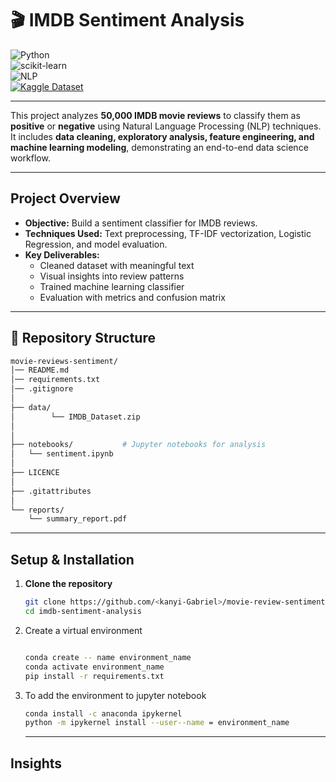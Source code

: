 # 🎬 IMDB Sentiment Analysis  

![Python](https://img.shields.io/badge/Python-3.10%2B-blue?logo=python&logoColor=white)  
![scikit-learn](https://img.shields.io/badge/scikit--learn-ML-orange?logo=scikit-learn&logoColor=white)  
![NLP](https://img.shields.io/badge/NLP-Text_Analysis-green?logo=apache-openoffice&logoColor=white)  
[![Kaggle Dataset](https://img.shields.io/badge/Dataset-Kaggle-blue?logo=kaggle&logoColor=white)](https://www.kaggle.com/datasets/lakshmi25npathi/imdb-dataset-of-50k-movie-reviews)  

---

This project analyzes **50,000 IMDB movie reviews** to classify them as **positive** or **negative** using Natural Language Processing (NLP) techniques.  
It includes **data cleaning, exploratory analysis, feature engineering, and machine learning modeling**, demonstrating an end-to-end data science workflow.

---

##  Project Overview
- **Objective:** Build a sentiment classifier for IMDB reviews.  
- **Techniques Used:** Text preprocessing, TF-IDF vectorization, Logistic Regression, and model evaluation.  
- **Key Deliverables:**
  - Cleaned dataset with meaningful text
  - Visual insights into review patterns
  - Trained machine learning classifier
  - Evaluation with metrics and confusion matrix

---

## 📂 Repository Structure
```bash  
movie-reviews-sentiment/
│── README.md
│── requirements.txt
│── .gitignore
│
├── data/
│        └── IMDB_Dataset.zip        
│   
│
├── notebooks/           # Jupyter notebooks for analysis
│   └── sentiment.ipynb
│
├── LICENCE               
│
├── .gitattributes
│
└── reports/             
    └── summary_report.pdf
 ```
---


##  Setup & Installation

1. **Clone the repository**
   ```bash
   git clone https://github.com/<kanyi-Gabriel>/movie-review-sentiment.git
   cd imdb-sentiment-analysis
   
2. Create a virtual environment
    ```bash

   conda create -- name environment_name
   conda activate environment_name
   pip install -r requirements.txt
    
3. To add the environment to jupyter notebook
    ```bash
    conda install -c anaconda ipykernel
    python -m ipykernel install --user--name = environment_name
    ```
   ---
  ## Insights

